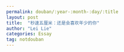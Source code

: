 ```yaml
---
permalink: douban/:year-:month-:day/:title
layout: post
title:  "秒速五厘米：还是会喜欢年少的你"
author: "Lei Lie"
categories: Essay
tag: notdouban
---
```


